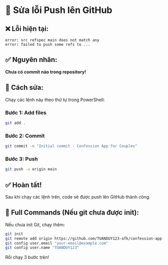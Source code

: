 # 🚀 Sửa lỗi Push lên GitHub

## ❌ Lỗi hiện tại:
```
error: src refspec main does not match any
error: failed to push some refs to ...
```

## ✅ Nguyên nhân:
**Chưa có commit nào trong repository!**

## 🔧 Cách sửa:

Chạy các lệnh này theo thứ tự trong PowerShell:

### Bước 1: Add files
```bash
git add .
```

### Bước 2: Commit
```bash
git commit -m "Initial commit - Confession App for Couples"
```

### Bước 3: Push
```bash
git push -u origin main
```

## ✅ Hoàn tất!

Sau khi chạy các lệnh trên, code sẽ được push lên GitHub thành công.

## 📝 Full Commands (Nếu git chưa được init):

Nếu chưa init Git, chạy thêm:
```bash
git init
git remote add origin https://github.com/TUANDUY123-afk/confession-app.git
git config user.email "your-email@example.com"
git config user.name "TUANDUY123"
```

Rồi chạy 3 bước trên!

